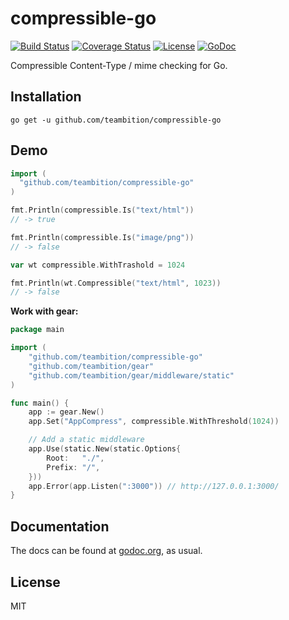 # compressible-go
[![Build Status](https://travis-ci.org/teambition/compressible-go.svg?branch=master)](https://travis-ci.org/teambition/compressible-go)
[![Coverage Status](https://coveralls.io/repos/github/teambition/compressible-go/badge.svg?branch=master)](https://coveralls.io/github/teambition/compressible-go?branch=master)
[![License](http://img.shields.io/badge/license-mit-blue.svg?style=flat-square)](https://raw.githubusercontent.com/teambition/compressible-go/master/LICENSE)
[![GoDoc](http://img.shields.io/badge/go-documentation-blue.svg?style=flat-square)](http://godoc.org/github.com/teambition/compressible-go)

Compressible Content-Type / mime checking for Go.

## Installation

```
go get -u github.com/teambition/compressible-go
```

## Demo

```go
import (
  "github.com/teambition/compressible-go"
)

fmt.Println(compressible.Is("text/html"))
// -> true

fmt.Println(compressible.Is("image/png"))
// -> false

var wt compressible.WithTrashold = 1024

fmt.Println(wt.Compressible("text/html", 1023))
// -> false
```

**Work with gear:**
```go
package main

import (
	"github.com/teambition/compressible-go"
	"github.com/teambition/gear"
	"github.com/teambition/gear/middleware/static"
)

func main() {
	app := gear.New()
	app.Set("AppCompress", compressible.WithThreshold(1024))

	// Add a static middleware
	app.Use(static.New(static.Options{
		Root:   "./",
		Prefix: "/",
	}))
	app.Error(app.Listen(":3000")) // http://127.0.0.1:3000/
}
```

## Documentation

The docs can be found at [godoc.org](https://godoc.org/github.com/teambition/compressible-go), as usual.

## License

MIT
